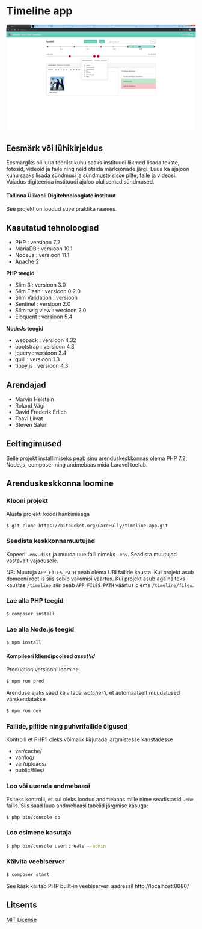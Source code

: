 # Timeline app

 ![Screenshot](/assets/screenshot1.png?raw=true "Screenshot")

## Eesmärk või lühikirjeldus

Eesmärgiks oli luua tööriist kuhu saaks instituudi liikmed lisada tekste, fotosid, videoid ja faile ning neid otsida märksõnade järgi. Luua ka ajajoon kuhu saaks lisada sündmusi ja sündmuste sisse pilte, faile ja videosi. Vajadus digiteerida instituudi ajaloo olulisemad sündmused. 

#### Tallinna Ülikooli Digitehnoloogiate instituut
See projekt on loodud suve praktika raames.

## Kasutatud tehnoloogiad
- PHP : versioon 7.2
- MariaDB : versioon 10.1
- NodeJs : versioon 11.1
- Apache 2

**PHP teegid**
- Slim 3 : versioon 3.0
- Slim Flash : versioon 0.2.0
- Slim Validation : versioon
- Sentinel : versioon 2.0
- Slim twig view : versioon 2.0
- Eloquent : versioon 5.4

**NodeJs teegid**
- webpack : versioon 4.32
- bootstrap : versioon 4.3
- jquery : versioon 3.4
- quill : versioon 1.3
- tippy.js : versioon 4.3

## Arendajad
- Marvin Helstein
- Roland Vägi
- David Frederik Erlich
- Taavi Liivat
- Steven Saluri

## Eeltingimused
Selle projekt installimiseks peab sinu arenduskeskkonnas olema PHP 7.2, Node.js, composer ning andmebaas mida Laravel toetab.

## Arenduskeskkonna loomine

### Klooni projekt
Alusta projekti koodi hankimisega
``` bash
$ git clone https://bitbucket.org/CareFully/timeline-app.git
```

### Seadista keskkonnamuutujad

Kopeeri `.env.dist` ja muuda uue faili nimeks `.env`. Seadista muutujad vastavalt vajadusele.

NB: Muutuja `APP_FILES_PATH` peab olema URI failide kausta. Kui projekt asub domeeni root'is siis sobib vaikimisi väärtus.
Kui projekt asub aga näiteks kaustas `/timeline` siis peab `APP_FILES_PATH` väärtus olema `/timeline/files`.

### Lae alla PHP teegid
``` bash
$ composer install
```

### Lae alla Node.js teegid
``` bash
$ npm install
```

#### Kompileeri kliendipoolsed _asset'id_
Production versiooni loomine
``` bash
$ npm run prod
```

Arenduse ajaks saad käivitada _watcher'i_, et automaatselt muudatused värskendatakse
``` bash
$ npm run dev
```

### Failide, piltide ning puhvrifailide õigused
Kontrolli et PHP'l oleks võimalik kirjutada järgmistesse kaustadesse
* var/cache/
* var/log/
* var/uploads/
* public/files/

### Loo või uuenda andmebaasi
Esiteks kontrolli, et sul oleks loodud andmebaas mille nime seadistasid `.env` failis. Siis saad luua andmebaasi tabelid järgmise käsuga:
``` bash
$ php bin/console db
```

### Loo esimene kasutaja
``` bash
$ php bin/console user:create --admin
```

### Käivita veebiserver
``` bash
$ composer start
```
See käsk käiitab PHP built-in veebiserveri aadressil http://localhost:8080/

## Litsents
[MIT License](LICENSE)
